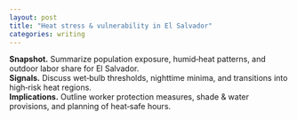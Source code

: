 ```yaml
---
layout: post
title: "Heat stress & vulnerability in El Salvador"
categories: writing
---
```


<!-- what changed & why: First draft of country heat vulnerability post; add more details and figures when available -->

**Snapshot.** Summarize population exposure, humid‑heat patterns, and outdoor labor share for El Salvador.  
**Signals.** Discuss wet‑bulb thresholds, nighttime minima, and transitions into high‑risk heat regions.  
**Implications.** Outline worker protection measures, shade & water provisions, and planning of heat‑safe hours.
